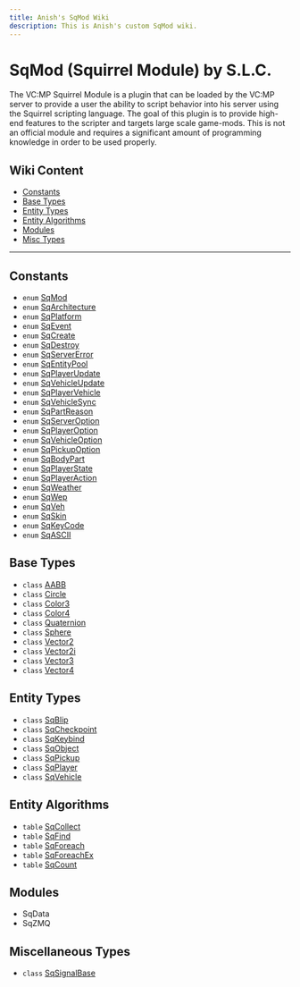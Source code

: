 ```yaml
---
title: Anish's SqMod Wiki
description: This is Anish's custom SqMod wiki.
---
```

# SqMod (Squirrel Module) by S.L.C.
The VC:MP Squirrel Module is a plugin that can be loaded by the VC:MP server to provide a user the ability to script behavior into his server using the Squirrel scripting language. The goal of this plugin is to provide high-end features to the scripter and targets large scale game-mods. This is not an official module and requires a significant amount of programming knowledge in order to be used properly.

## Wiki Content
* [Constants](#constants)
* [Base Types](#base-types)
* [Entity Types](#entity-types)
* [Entity Algorithms](#entity-algorithms)
* [Modules](#modules)
* [Misc Types](#miscellaneous-types)

---
## Constants
* `enum` [SqMod](Enum.SqMod)
* `enum` [SqArchitecture](Enum.SqArchitecture)
* `enum` [SqPlatform](Enum.SqPlatform)
* `enum` [SqEvent](Enum.SqEvent)
* `enum` [SqCreate](Enum.SqCreate)
* `enum` [SqDestroy](Enum.SqDestroy)
* `enum` [SqServerError](Enum.SqServerError)
* `enum` [SqEntityPool](Enum.SqEntityPool)
* `enum` [SqPlayerUpdate](Enum.SqPlayerUpdate)
* `enum` [SqVehicleUpdate](Enum.SqVehicleUpdate)
* `enum` [SqPlayerVehicle](Enum.SqPlayerVehicle)
* `enum` [SqVehicleSync](Enum.SqVehicleSync)
* `enum` [SqPartReason](Enum.SqPartReason)
* `enum` [SqServerOption](Enum.SqServerOption)
* `enum` [SqPlayerOption](Enum.SqPlayerOption)
* `enum` [SqVehicleOption](Enum.SqVehicleOption)
* `enum` [SqPickupOption](Enum.SqPickupOption)
* `enum` [SqBodyPart](Enum.SqBodyPart)
* `enum` [SqPlayerState](Enum.SqPlayerState)
* `enum` [SqPlayerAction](Enum.SqPlayerAction)
* `enum` [SqWeather](Enum.SqWeather)
* `enum` [SqWep](Enum.SqWep)
* `enum` [SqVeh](Enum.SqVeh)
* `enum` [SqSkin](Enum.SqSkin)
* `enum` [SqKeyCode](Enum.SqKeyCode)
* `enum` [SqASCII](Enum.SqASCII)

## Base Types

* `class` [AABB](Class.AABB)
* `class` [Circle](Class.Circle)
* `class` [Color3](Class.Color3)
* `class` [Color4](Class.Color4)
* `class` [Quaternion](Class.Quaternion)
* `class` [Sphere](Class.Sphere)
* `class` [Vector2](Class.Vector2)
* `class` [Vector2i](Class.Vector2i)
* `class` [Vector3](Class.Vector3)
* `class` [Vector4](Class.Vector4)

## Entity Types

* `class` [SqBlip](Class.SqBlip)
* `class` [SqCheckpoint](Class.SqCheckpoint)
* `class` [SqKeybind](Class.SqKeybind)
* `class` [SqObject](Class.SqObject)
* `class` [SqPickup](Class.SqPickup)
* `class` [SqPlayer](Class.SqPlayer)
* `class` [SqVehicle](Class.SqVehicle)

## Entity Algorithms

* `table` [SqCollect](Table.SqCollect)
* `table` [SqFind](Table.SqFind)
* `table` [SqForeach](Table.SqForeach)
* `table` [SqForeachEx](Table.SqForeachEx)
* `table` [SqCount](Table.SqCount)

## Modules
* SqData
* SqZMQ

## Miscellaneous Types

* `class` [SqSignalBase](Class.SqSignalBase)
